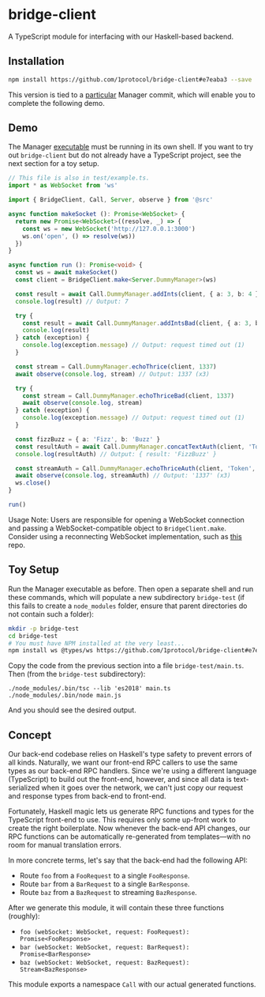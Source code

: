 # bridge-client
A TypeScript module for interfacing with our Haskell-based backend.

## Installation
```bash
npm install https://github.com/1protocol/bridge-client#e7eaba3 --save
```
This version is tied to a [particular](https://github.com/1protocol/vest-hs/tree/ead9ff36479135a68f47df4830a89b44218016d6)
Manager commit, which will enable you to complete the following demo.

## Demo
The Manager [executable](https://github.com/1protocol/vest-hs/releases/tag/v0.1-dummy-manager) must
be running in its own shell. If you want to try out `bridge-client` but do not already have a
TypeScript project, see the next section for a toy setup.
```typescript
// This file is also in test/example.ts.
import * as WebSocket from 'ws'

import { BridgeClient, Call, Server, observe } from '@src'

async function makeSocket (): Promise<WebSocket> {
  return new Promise<WebSocket>((resolve, _) => {
    const ws = new WebSocket('http://127.0.0.1:3000')
    ws.on('open', () => resolve(ws))
  })
}

async function run (): Promise<void> {
  const ws = await makeSocket()
  const client = BridgeClient.make<Server.DummyManager>(ws)

  const result = await Call.DummyManager.addInts(client, { a: 3, b: 4 })
  console.log(result) // Output: 7

  try {
    const result = await Call.DummyManager.addIntsBad(client, { a: 3, b: 4 })
    console.log(result)
  } catch (exception) {
    console.log(exception.message) // Output: request timed out (1)
  }

  const stream = Call.DummyManager.echoThrice(client, 1337)
  await observe(console.log, stream) // Output: 1337 (x3)

  try {
    const stream = Call.DummyManager.echoThriceBad(client, 1337)
    await observe(console.log, stream)
  } catch (exception) {
    console.log(exception.message) // Output: request timed out (1)
  }

  const fizzBuzz = { a: 'Fizz', b: 'Buzz' }
  const resultAuth = await Call.DummyManager.concatTextAuth(client, 'Token', fizzBuzz)
  console.log(resultAuth) // Output: { result: 'FizzBuzz' }

  const streamAuth = Call.DummyManager.echoThriceAuth(client, 'Token', '1337')
  await observe(console.log, streamAuth) // Output: '1337' (x3)
  ws.close()
}

run()
```
Usage Note: Users are responsible for opening a WebSocket connection and passing a
WebSocket-compatible object to `BridgeClient.make`. Consider using a reconnecting WebSocket
implementation, such as [this](https://github.com/pladaria/reconnecting-websocket) repo.

## Toy Setup
Run the Manager executable as before. Then open a separate shell and run these commands, which will
populate a new subdirectory `bridge-test` (if this fails to create a `node_modules` folder, ensure
that parent directories do not contain such a folder):
```bash
mkdir -p bridge-test
cd bridge-test
# You must have NPM installed at the very least...
npm install ws @types/ws https://github.com/1protocol/bridge-client#e7eaba3 typescript node
```
Copy the code from the previous section into a file `bridge-test/main.ts`. Then (from the
`bridge-test` subdirectory):
```
./node_modules/.bin/tsc --lib 'es2018' main.ts
./node_modules/.bin/node main.js
```
And you should see the desired output.

## Concept
Our back-end codebase relies on Haskell's type safety to prevent errors of all kinds. Naturally, we
want our front-end RPC callers to use the same types as our back-end RPC handlers. Since we're using
a different language (TypeScript) to build out the front-end, however, and since all data is
text-serialized when it goes over the network, we can't just copy our request and response types
from back-end to front-end.

Fortunately, Haskell magic lets us generate RPC functions and types for the TypeScript front-end to
use. This requires only some up-front work to create the right boilerplate. Now whenever the
back-end API changes, our RPC functions can be automatically re-generated from templates—with no
room for manual translation errors.

In more concrete terms, let's say that the back-end had the following API:
- Route `foo` from a `FooRequest` to a single `FooResponse`.
- Route `bar` from a `BarRequest` to a single `BarResponse`.
- Route `baz` from a `BazRequest` to streaming `BazResponse`.

After we generate this module, it will contain these three functions (roughly):
- `foo (webSocket: WebSocket, request: FooRequest): Promise<FooResponse>`
- `bar (webSocket: WebSocket, request: BarRequest): Promise<BarResponse>`
- `baz (webSocket: WebSocket, request: BazRequest): Stream<BazResponse>`

This module exports a namespace `Call` with our actual generated functions.
